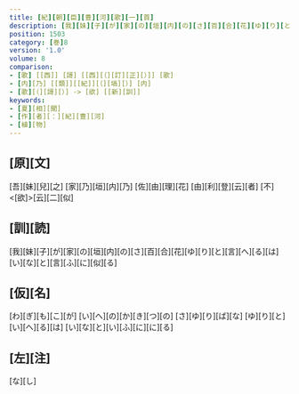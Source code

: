 ```yaml
---
title: [紀][朝][臣][豊][河][歌][一][首]
description: [我][妹][子][が][家][の][垣][内][の][さ][百][合][花][ゆ][り][と][言][へ][る][は][い][な][と][言][ふ][に][似][る]
position: 1503
category: [巻]8
version: '1.0'
volume: 8
comparison:
- [歌] [[西]] [謌] [[西][（][訂][正][）]] [歌]
- [内][乃] [[類]][[紀]][（][塙][）] [内]
- [歌][（][謌][）] -> [欲] [[新][訓]]
keywords:
- [夏][相][聞]
- [作][者][：][紀][豊][河]
- [植][物]
---
```


## [原][文]

[吾][妹][兒][之] [家][乃][垣][内][乃] [佐][由][理][花] [由][利][登][云][者] [不]<[欲]>[云][二][似]

## [訓][読]

[我][妹][子][が][家][の][垣][内][の][さ][百][合][花][ゆ][り][と][言][へ][る][は][い][な][と][言][ふ][に][似][る]

## [仮][名]

[わ][ぎ][も][こ][が] [い][へ][の][か][き][つ][の] [さ][ゆ][り][ば][な] [ゆ][り][と][い][へ][る][は] [い][な][と][い][ふ][に][に][る]

## [左][注]

[な][し]
